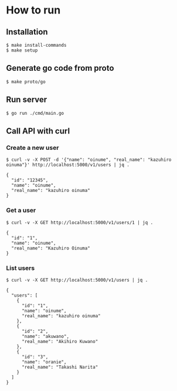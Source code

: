 # How to run

## Installation
```
$ make install-commands
$ make setup
```

## Generate go code from proto

```
$ make proto/go
```

## Run server

```
$ go run ./cmd/main.go
```

## Call API with curl

### Create a new user
 
```
$ curl -v -X POST -d '{"name": "oinume", "real_name": "kazuhiro oinuma"}' http://localhost:5000/v1/users | jq .

{
  "id": "12345",
  "name": "oinume",
  "real_name": "kazuhiro oinuma"
}
```

### Get a user

```
$ curl -v -X GET http://localhost:5000/v1/users/1 | jq .

{
  "id": "1",
  "name": "oinume",
  "real_name": "Kazuhiro Oinuma"
}
```

### List users

```
$ curl -v -X GET http://localhost:5000/v1/users | jq .

{
  "users": [
    {
      "id": "1",
      "name": "oinume",
      "real_name": "kazuhiro oinuma"
    },
    {
      "id": "2",
      "name": "akuwano",
      "real_name": "Akihiro Kuwano"
    },
    {
      "id": "3",
      "name": "oranie",
      "real_name": "Takashi Narita"
    }
  ]
}
```
